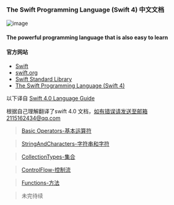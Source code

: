 
### The Swift Programming Language (Swift 4) 中文文档

![image](https://devimages-cdn.apple.com/assets/elements/icons/swift/swift-64x64_2x.png)

#### The powerful programming language that is also easy to learn



#### 官方网站

- [Swift](https://developer.apple.com/swift/)
- [swift.org](https://swift.org/getting-started/)
- [Swift Standard Library](https://developer.apple.com/documentation/swift)
- [The Swift Programming Language (Swift 4)](https://developer.apple.com/library/content/documentation/Swift/Conceptual/Swift_Programming_Language/)

以下译自 [Swift 4.0 Language Guide](https://developer.apple.com/library/content/documentation/Swift/Conceptual/Swift_Programming_Language/TheBasics.html#//apple_ref/doc/uid/TP40014097-CH5-ID309) 

根据自己理解翻译了swift 4.0 文档，如有错误请发送至邮箱2115162434@qq.com

> [Basic Operators-基本运算符](./md/BasicOperators.md)

> [StringAndCharacters-字符串和字符](./md/StringAndCharacters.md)

> [CollectionTypes-集合](./md/collectionTypes.md)

> [ControlFlow-控制流](./md/ControlFlow.md)

>[Functions-方法](./md/Functions.md)

> 未完待续

